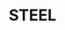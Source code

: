 ---
layout: product
title: "STEEL"
price: "760" 
desc: "N/A"
img_path: "/assets/img/A.MIG-8213.jpg"
brand: "Alclad II"
available: false
special_offer: false
new: false
soon: false
cat: "040000"
subcat: "040100"
subsubcat: "00"
sifra: "A.MIG-8213"
---
